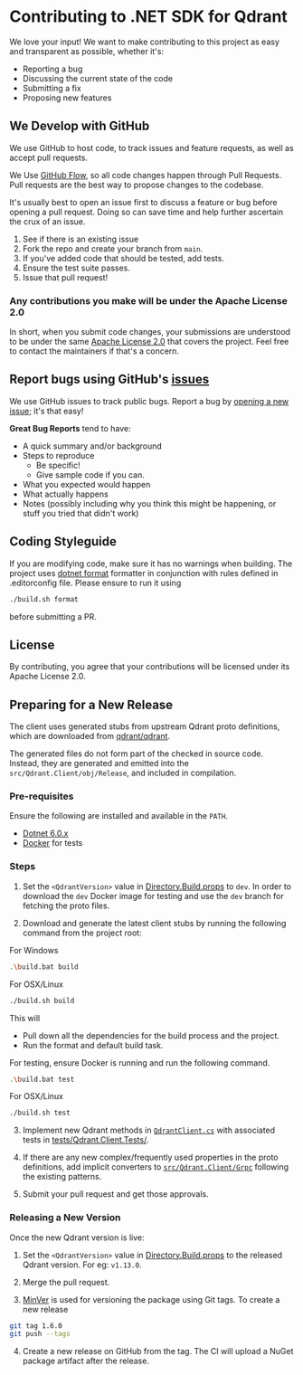 # Contributing to .NET SDK for Qdrant

We love your input! We want to make contributing to this project as easy and transparent as possible, whether it's:

- Reporting a bug
- Discussing the current state of the code
- Submitting a fix
- Proposing new features

## We Develop with GitHub

We use GitHub to host code, to track issues and feature requests, as well as accept pull requests.

We Use [GitHub Flow](https://docs.github.com/en/get-started/quickstart/github-flow), so all code changes
happen through Pull Requests. Pull requests are the best way to propose changes to the codebase.

It's usually best to open an issue first to discuss a feature or bug before opening a pull request.
Doing so can save time and help further ascertain the crux of an issue.

1. See if there is an existing issue
2. Fork the repo and create your branch from `main`.
3. If you've added code that should be tested, add tests.
4. Ensure the test suite passes.
5. Issue that pull request!

### Any contributions you make will be under the Apache License 2.0

In short, when you submit code changes, your submissions are understood to be under the
same [Apache License 2.0](https://choosealicense.com/licenses/apache-2.0/) that covers the project.
Feel free to contact the maintainers if that's a concern.

## Report bugs using GitHub's [issues](https://github.com/qdrant/qdrant-dotnet/issues)

We use GitHub issues to track public bugs. Report a bug by
[opening a new issue](https://github.com/qdrant/qdrant-dotnet/issues/new); it's that easy!

**Great Bug Reports** tend to have:

- A quick summary and/or background
- Steps to reproduce
  - Be specific!
  - Give sample code if you can.
- What you expected would happen
- What actually happens
- Notes (possibly including why you think this might be happening, or stuff you tried that didn't work)

## Coding Styleguide

If you are modifying code, make sure it has no warnings when building.
The project uses [dotnet format](https://learn.microsoft.com/en-us/dotnet/core/tools/dotnet-format) formatter in
conjunction with rules defined in .editorconfig file. Please ensure to run it using

```bash
./build.sh format
```

before submitting a PR.

## License

By contributing, you agree that your contributions will be licensed under its Apache License 2.0.

## Preparing for a New Release

The client uses generated stubs from upstream Qdrant proto definitions, which are downloaded from [qdrant/qdrant](https://github.com/qdrant/qdrant/tree/master/lib/api/src/grpc/proto).

The generated files do not form part of the checked in source code. Instead, they are generated
and emitted into the `src/Qdrant.Client/obj/Release`, and included in compilation.

### Pre-requisites

Ensure the following are installed and available in the `PATH`.

- [Dotnet 6.0.x](https://dotnet.microsoft.com/download/dotnet/6.0)
- [Docker](https://docs.docker.com/engine/install/) for tests

### Steps

1. Set the `<QdrantVersion>` value in [Directory.Build.props](https://github.com/qdrant/qdrant-dotnet/blob/main/Directory.Build.props) to `dev`. In order to download the `dev` Docker image for testing and use the `dev` branch for fetching the proto files.

2. Download and generate the latest client stubs by running the following command from the project root:

For Windows

```bash
.\build.bat build
```

For OSX/Linux

```bash
./build.sh build
```

This will

- Pull down all the dependencies for the build process and the project.
- Run the format and default build task.

For testing, ensure Docker is running and run the following command.

```bash
.\build.bat test
```

For OSX/Linux

```bash
./build.sh test
```

3. Implement new Qdrant methods in [`QdrantClient.cs`](https://github.com/qdrant/qdrant-dotnet/blob/main/src/Qdrant.Client/QdrantClient.cs) with associated tests in [tests/Qdrant.Client.Tests/](https://github.com/qdrant/qdrant-dotnet/tree/main/tests/Qdrant.Client.Tests).

4. If there are any new complex/frequently used properties in the proto definitions, add implicit converters to [`src/Qdrant.Client/Grpc`](https://github.com/qdrant/qdrant-dotnet/tree/main/src/Qdrant.Client/Grpc) following the existing patterns.

5. Submit your pull request and get those approvals.

### Releasing a New Version

Once the new Qdrant version is live:

1. Set the `<QdrantVersion>` value in [Directory.Build.props](https://github.com/qdrant/qdrant-dotnet/blob/main/Directory.Build.props) to the released Qdrant version. For eg: `v1.13.0`.

2. Merge the pull request.

3. [MinVer](https://github.com/adamralph/minver) is used for versioning the package using Git tags. To create a new release

```bash
git tag 1.6.0
git push --tags
```

4. Create a new release on GitHub from the tag. The CI will upload a NuGet package artifact after the release.
